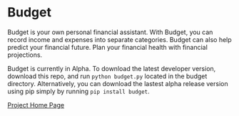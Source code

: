Budget
======


Budget is your own personal financial assistant. With Budget, you can record income and expenses into separate categories. Budget can also help predict your financial future. Plan your financial health with financial projections.

Budget is currently in Alpha. To download the latest developer version, download this repo, and run `python budget.py` located in the budget directory. Alternatively, you can download the lastest alpha release version using pip simply by running `pip install budget`.


<a href="http://www.mthx.org/projects/budget">Project Home Page</a>
